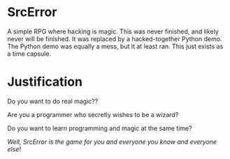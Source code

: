 SrcError
===========

A simple RPG where hacking is magic. This was never finished, and likely never will be finished. It was replaced by a hacked-together Python demo. The Python demo was equally a mess, but it at least ran. This just exists as a time capsule. 

Justification
=============
Do you want to do real magic?? 

Are you a programmer who secretly wishes to be a wizard? 

Do you want to learn programming and magic at the same time?

*Well, SrcError is the game for you and everyone you know and everyone else!*
